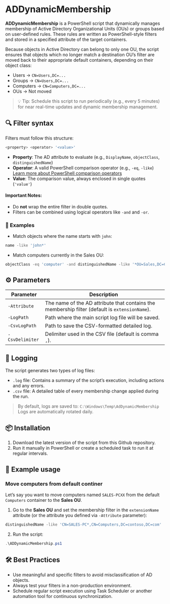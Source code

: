 # ADDynamicMembership
**ADDynamicMembership** is a PowerShell script that dynamically manages membership of Active Directory Organizational Units (OUs) or groups based on user-defined rules. These rules are written as PowerShell-style filters and stored in a specified attribute of the target containers.

Because objects in Active Directory can belong to only one OU, the script ensures that objects which no longer match a destination OU’s filter are moved back to their appropriate default containers, depending on their object class:
- Users -> ```CN=Users,DC=...```
- Groups -> ```CN=Users,DC=...```
- Computers -> ```CN=Computers,DC=...```
- OUs -> Not moved

> 💡 Tip: Schedule this script to run periodically (e.g., every 5 minutes) for near real-time updates and dynamic membership management.

## 🔍 Filter syntax
Filters must follow this structure:
```powershell
<property> <operator> '<value>'
```
- **Property**: The AD attribute to evaluate (e.g., ```DisplayName```, ```objectClass```, ```distinguishedName```)
- **Operator**: A valid PowerShell comparison operator (e.g., ```-eq```, ```-like```)
[Learn more about PowerShell comparison operators](https://learn.microsoft.com/en-us/powershell/module/microsoft.powershell.core/about/about_comparison_operators)
- **Value**: The comparison value, always enclosed in single quotes (```'value'```)

#### Important Notes:
- Do **not** wrap the entire filter in double quotes.
- Filters can be combined using logical operators like ```-and``` and ```-or```.

### 🧪 Examples
- Match objects where the name starts with ```john```:
```PowerShell
name -like 'john*'
```

- Match computers currently in the Sales OU:
```PowerShell
objectClass -eq 'computer' -and distinguishedName -like '*OU=Sales,DC=Contoso,DC=Com'
```

## ⚙️ Parameters
| Parameter       | Description                                                       |
| --------------- | ----------------------------------------------------------------- |
| `-Attribute`    | The name of the AD attribute that contains the membership filter (default is ```extensionName```). |
| `-LogPath`      | Path where the main script log file will be saved.                |
| `-CsvLogPath`   | Path to save the CSV-formatted detailed log.                      |
| `-CsvDelimiter` | Delimiter used in the CSV file (default is comma `,`).            |



## 📝 Logging
The script generates two types of log files:
- ```.log``` file: Contains a summary of the script’s execution, including actions and any errors.
- ```.csv``` file: A detailed table of every membership change applied during the run.

> By default, logs are saved to:
> ```C:\Windows\Temp\AdDynamicMembership```
> Logs are automatically rotated daily.


## 📦 Installation
1. Download the latest version of the script from this Github repository.
2. Run it manually in PowerShell or create a scheduled task to run it at regular intervals.


## 🚀 Example usage
### Move computers from default continer
Let’s say you want to move computers named ```SALES-PCXX``` from the default ```Computers``` container to the **Sales OU**.

1. Go to the **Sales OU** and set the membership filter in the ```extensionName``` attribute (or the attribute you defined via ```-Attribute``` parameter):
```PowerShell
distinguishedName -like 'CN=SALES-PC*,CN=Computers,DC=contoso,DC=com'
```

2. Run the script:
```PowerShell
.\ADDynamicMembership.ps1
```

## 🛠️ Best Practices
- Use meaningful and specific filters to avoid misclassification of AD objects.
- Always test your filters in a non-production environment.
- Schedule regular script execution using Task Scheduler or another automation tool for continuous synchronization.